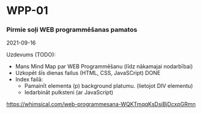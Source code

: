 # WPP-01
### Pirmie soļi WEB programmēšanas pamatos

2021-09-16

Uzdevums (TODO):

* Mans Mind Map par WEB Programmēšanu (līdz nākamajai nodarbībai)
* Uzkopēt šīs dienas failus (HTML, CSS, JavaSCript)                     DONE
* Index failā:
  * Pamainīt elementa (p) background platumu. (lietojot DIV elementu)
  * Iedarbināt pulksteni (ar JavaScript)

https://whimsical.com/web-programmesana-WQKTmqqKsDsiBjDcxpGRmn
